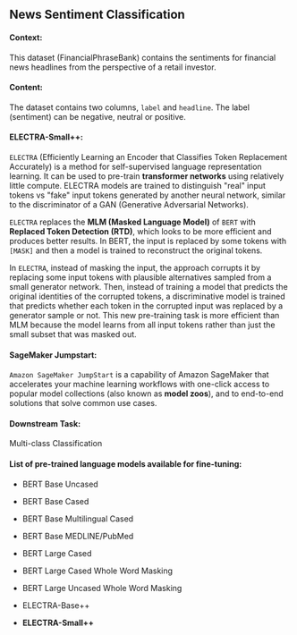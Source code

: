 ## News Sentiment Classification


#### Context:
This dataset (FinancialPhraseBank) contains the sentiments for financial news headlines from the perspective of a retail investor.

#### Content:
The dataset contains two columns, `label` and `headline`. The label (sentiment) can be negative, neutral or positive.

#### ELECTRA-Small++:
`ELECTRA` (Efficiently Learning an Encoder that Classifies Token Replacement Accurately) is a method for self-supervised language representation learning. It can be used to pre-train **transformer networks** using relatively little compute. ELECTRA models are trained to distinguish "real" input tokens vs "fake" input tokens generated by another neural network, similar to the discriminator of a GAN (Generative Adversarial Networks).

`ELECTRA` replaces the **MLM (Masked Language Model)** of `BERT` with **Replaced Token Detection (RTD)**, which looks to be more efficient and produces better results. In BERT, the input is replaced by some tokens with `[MASK]` and then a model is trained to reconstruct the original tokens.

In `ELECTRA`, instead of masking the input, the approach corrupts it by replacing some input tokens with plausible alternatives sampled from a small generator network. Then, instead of training a model that predicts the original identities of the corrupted tokens, a discriminative model is trained that predicts whether each token in the corrupted input was replaced by a generator sample or not. This new pre-training task is more efficient than MLM because the model learns from all input tokens rather than just the small subset that was masked out.

#### SageMaker Jumpstart:
`Amazon SageMaker JumpStart` is a capability of Amazon SageMaker that accelerates your machine learning workflows with one-click access to popular model collections (also known as **model zoos**), and to end-to-end solutions that solve common use cases.

#### Downstream Task:
Multi-class Classification 

#### List of pre-trained language models available for fine-tuning:
* BERT Base Uncased
* BERT Base Cased
* BERT Base Multilingual Cased
* BERT Base MEDLINE/PubMed

* BERT Large Cased
* BERT Large Cased Whole Word Masking
* BERT Large Uncased Whole Word Masking

* ELECTRA-Base++

* **ELECTRA-Small++**



